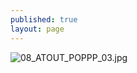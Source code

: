 ```yaml
---
published: true
layout: page
---
```

![08_ATOUT_POPPP_03.jpg]({{site.baseurl}}/data/images/8/atouts/08_ATOUT_POPPP_03.jpg)

